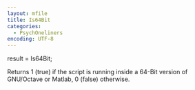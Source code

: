 ```yaml
---
layout: mfile
title: Is64Bit
categories:
  - PsychOneliners
encoding: UTF-8
---
```


result = Is64Bit;

Returns 1 (true) if the script is running inside a 64-Bit version of
GNU/Octave or Matlab, 0 (false) otherwise.
